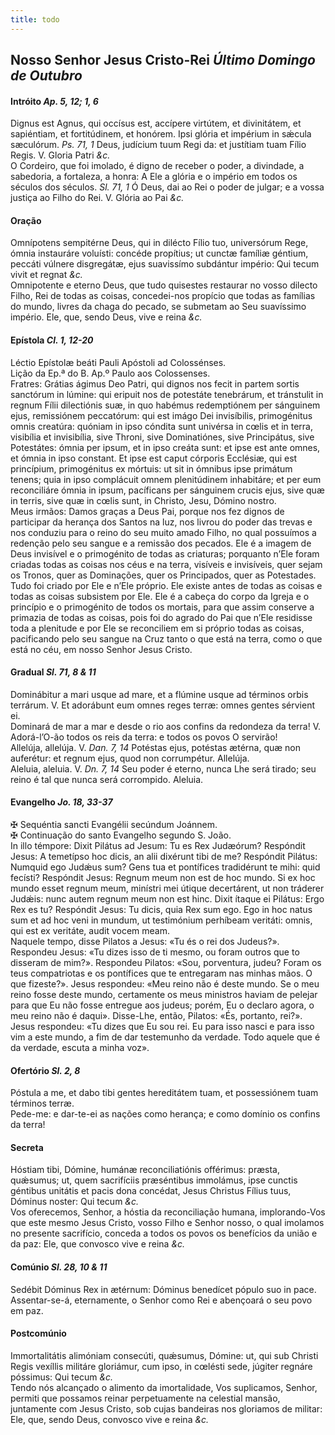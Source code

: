 ```yaml
---
title: todo
---
```

<h2 class="text-center">Nosso Senhor Jesus Cristo-Rei <em>Último Domingo de Outubro</em></h2>

<h4 class="text-center">Intróito <em>Ap. 5, 12; 1, 6</em></h4>
<div class="container-fluid">
<div class="row">
<div class="dropcap text-justify">
Dignus est Agnus, qui occísus est, accípere virtútem, et divinitátem, et sapiéntiam, et fortitúdinem, et honórem. Ipsi glória et impérium in sǽcula sæculórum. <em>Ps. 71, 1</em> Deus, judícium tuum Regi da: et justítiam tuam Fílio Regis.
V. Gloria Patri <em>&c.</em>
</div>
<div class="dropcap text-justify">
O Cordeiro, que foi imolado, é digno de receber o poder, a divindade, a sabedoria, a fortaleza, a honra: A Ele a glória e o império em todos os séculos dos séculos. <em>Sl. 71, 1</em> Ó Deus, dai ao Rei o poder de julgar; e a vossa justiça ao Filho do Rei.
V. Glória ao Pai <em>&c.</em>
</div>
</div>
</div>

<h4 class="text-center">Oração</h4>
<div class="container-fluid">
<div class="row">
<div class="dropcap text-justify">
Omnípotens sempitérne Deus, qui in dilécto Fílio tuo, universórum Rege, ómnia instauráre voluísti: concéde propítius; ut cunctæ famíliæ géntium, peccáti vúlnere disgregátæ, ejus suavissímo subdántur império: Qui tecum vivit et regnat <em>&c.</em>
</div>
<div class="dropcap text-justify">
Omnipotente e eterno Deus, que tudo quisestes restaurar no vosso dilecto Filho, Rei de todas as coisas, concedei-nos propício que todas as famílias do mundo, livres da chaga do pecado, se submetam ao Seu suavíssimo império. Ele, que, sendo Deus, vive e reina <em>&c.</em>
</div>
</div>
</div>

<h4 class="text-center">Epístola <em>Cl. 1, 12-20</em></h4>
<div class="container-fluid">
<div class="row">
<div class="text-justify">
Léctio Epístolæ beáti Pauli Apóstoli ad Colossénses.
</div>
<div class="text-justify">
Lição da Ep.ª do B. Ap.º Paulo aos Colossenses.
</div>
<div class="dropcap text-justify">
Fratres: Grátias ágimus Deo Patri, qui dignos nos fecit in partem sortis sanctórum in lúmine: qui eripuit nos de potestáte tenebrárum, et tránstulit in regnum Fílii dilectiónis suæ, in quo habémus redemptiónem per sánguinem ejus, remissiónem peccatórum: qui est imágo Dei invisíbilis, primogénitus omnis creatúra: quóniam in ipso cóndita sunt univérsa in cœlis et in terra, visibília et invisibília, sive Throni, sive Dominatiónes, sive Principátus, sive Potestátes: ómnia per ipsum, et in ipso creáta sunt: et ipse est ante omnes, et ómnia in ipso constant. Et ipse est caput córporis Ecclésiæ, qui est princípium, primogénitus ex mórtuis: ut sit in ómnibus ipse primátum tenens; quia in ipso complácuit omnem plenitúdinem inhabitáre; et per eum reconciliáre ómnia in ipsum, pacíficans per sánguinem crucis ejus, sive quæ in terris, sive quæ in cœlis sunt, in Christo, Jesu, Dómino nostro.
</div>
<div class="dropcap text-justify">
Meus irmãos: Damos graças a Deus Pai, porque nos fez dignos de participar da herança dos Santos na luz, nos livrou do poder das trevas e nos conduziu para o reino do seu muito amado Filho, no qual possuímos a redenção pelo seu sangue e a remissão dos pecados. Ele é a imagem de Deus invisível e o primogénito de todas as criaturas; porquanto n’Ele foram criadas todas as coisas nos céus e na terra, visíveis e invisíveis, quer sejam os Tronos, quer as Dominações, quer os Principados, quer as Potestades. Tudo foi criado por Ele e n’Ele próprio. Ele existe antes de todas as coisas e todas as coisas subsistem por Ele. Ele é a cabeça do corpo da Igreja e o princípio e o primogénito de todos os mortais, para que assim conserve a primazia de todas as coisas, pois foi do agrado do Pai que n’Ele residisse toda a plenitude e por Ele se reconciliem em si próprio todas as coisas, pacificando pelo seu sangue na Cruz tanto o que está na terra, como o que está no céu, em nosso Senhor Jesus Cristo.
</div>
</div>
</div>

<h4 class="text-center">Gradual <em>Sl. 71, 8 & 11</em></h4>
<div class="container-fluid">
<div class="row">
<div class="dropcap text-justify">
Dominábitur a mari usque ad mare, et a flúmine usque ad términos orbis terrárum. V. Et adorábunt eum omnes reges terræ: omnes gentes sérvient ei.
</div>
<div class="dropcap text-justify">
Dominará de mar a mar e desde o rio aos confins da redondeza da terra! V. Adorá-l’O-ão todos os reis da terra: e todos os povos O servirão!
</div>
<div class="text-justify">
Allelúja, allelúja. V. <em>Dan. 7, 14</em> Potéstas ejus, potéstas ætérna, quæ non auferétur: et regnum ejus, quod non corrumpétur. Allelúja.
</div>
<div class="text-justify">
Aleluia, aleluia. V. <em>Dn. 7, 14</em> Seu poder é eterno, nunca Lhe será tirado; seu reino é tal que nunca será corrompido. Aleluia.
</div>
</div>
</div>

<h4 class="text-center">Evangelho <em>Jo. 18, 33-37</em></h4>
<div class="container-fluid">
<div class="row">
<div class="text-justify">
<span class="text-danger">&#10016;</span> Sequéntia sancti Evangélii secúndum Joánnem.
</div>
<div class="text-justify">
<span class="text-danger">&#10016;</span> Continuação do santo Evangelho segundo S. João.
</div>
<div class="dropcap text-justify">
In illo témpore: Dixit Pilátus ad Jesum: Tu es Rex Judæórum? Respóndit Jesus: A temetípso hoc dicis, an alii dixérunt tibi de me? Respóndit Pilátus: Numquid ego Judǽus sum? Gens tua et pontífices tradidérunt te mihi: quid fecísti? Respóndit Jesus: Regnum meum non est de hoc mundo. Si ex hoc mundo esset regnum meum, minístri mei útique decertárent, ut non tráderer Judǽis: nunc autem regnum meum non est hinc. Dixit ítaque ei Pilátus: Ergo Rex es tu? Respóndit Jesus: Tu dicis, quia Rex sum ego. Ego in hoc natus sum et ad hoc veni in mundum, ut testimónium perhíbeam veritáti: omnis, qui est ex veritáte, audit vocem meam.
</div>
<div class="dropcap text-justify">
Naquele tempo, disse Pilatos a Jesus: «Tu és o rei dos Judeus?». Respondeu Jesus: «Tu dizes isso de ti mesmo, ou foram outros que to disseram de mim?». Respondeu Pilatos: «Sou, porventura, judeu? Foram os teus compatriotas e os pontífices que te entregaram nas minhas mãos. O que fizeste?». Jesus respondeu: «Meu reino não é deste mundo. Se o meu reino fosse deste mundo, certamente os meus ministros haviam de pelejar para que Eu não fosse entregue aos judeus; porém, Eu o declaro agora, o meu reino não é daqui». Disse-Lhe, então, Pilatos: «És, portanto, rei?». Jesus respondeu: «Tu dizes que Eu sou rei. Eu para isso nasci e para isso vim a este mundo, a fim de dar testemunho da verdade. Todo aquele que é da verdade, escuta a minha voz».
</div>
</div>
</div>

<h4 class="text-center">Ofertório <em>Sl. 2, 8</em></h4>
<div class="container-fluid">
<div class="row">
<div class="dropcap text-justify">
Póstula a me, et dabo tibi gentes hereditátem tuam, et possessiónem tuam términos terræ.
</div>
<div class="dropcap text-justify">
Pede-me: e dar-te-ei as nações como herança; e como domínio os confins da terra!
</div>
</div>
</div>

<h4 class="text-center">Secreta</h4>
<div class="container-fluid">
<div class="row">
<div class="dropcap text-justify">
Hóstiam tibi, Dómine, humánæ reconciliatiónis offérimus: præsta, quǽsumus; ut, quem sacrifíciis præséntibus immolámus, ipse cunctis géntibus unitátis et pacis dona concédat, Jesus Christus Fílius tuus, Dóminus noster: Qui tecum <em>&c.</em>
</div>
<div class="dropcap text-justify">
Vos oferecemos, Senhor, a hóstia da reconciliação humana, implorando-Vos que este mesmo Jesus Cristo, vosso Filho e Senhor nosso, o qual imolamos no presente sacrifício, conceda a todos os povos os benefícios da união e da paz: Ele, que convosco vive e reina <em>&c.</em>
</div>
</div>
</div>

<h4 class="text-center">Comúnio <em>Sl. 28, 10 & 11</em></h4>
<div class="container-fluid">
<div class="row">
<div class="dropcap text-justify">
Sedébit Dóminus Rex in ætérnum: Dóminus benedícet pópulo suo in pace.
</div>
<div class="dropcap text-justify">
Assentar-se-á, eternamente, o Senhor como Rei e abençoará o seu povo em paz.
</div>
</div>
</div>

<h4 class="text-center">Postcomúnio</h4>
<div class="container-fluid">
<div class="row">
<div class="dropcap text-justify">
Immortalitátis alimóniam consecúti, quǽsumus, Dómine: ut, qui sub Christi Regis vexíllis militáre gloriámur, cum ipso, in cœlésti sede, júgiter regnáre póssimus: Qui tecum <em>&c.</em>
</div>
<div class="dropcap text-justify">
Tendo nós alcançado o alimento da imortalidade, Vos suplicamos, Senhor, permiti que possamos reinar perpetuamente na celestial mansão, juntamente com Jesus Cristo, sob cujas bandeiras nos gloriamos de militar: Ele, que, sendo Deus, convosco vive e reina <em>&c.</em>
</div>
</div>
</div>
